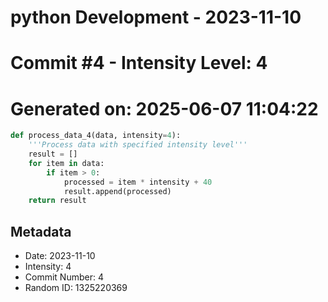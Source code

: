 ﻿# python Development - 2023-11-10
# Commit #4 - Intensity Level: 4
# Generated on: 2025-06-07 11:04:22
```python
def process_data_4(data, intensity=4):
    '''Process data with specified intensity level'''
    result = []
    for item in data:
        if item > 0:
            processed = item * intensity + 40
            result.append(processed)
    return result
```
## Metadata
- Date: 2023-11-10
- Intensity: 4
- Commit Number: 4
- Random ID: 1325220369
